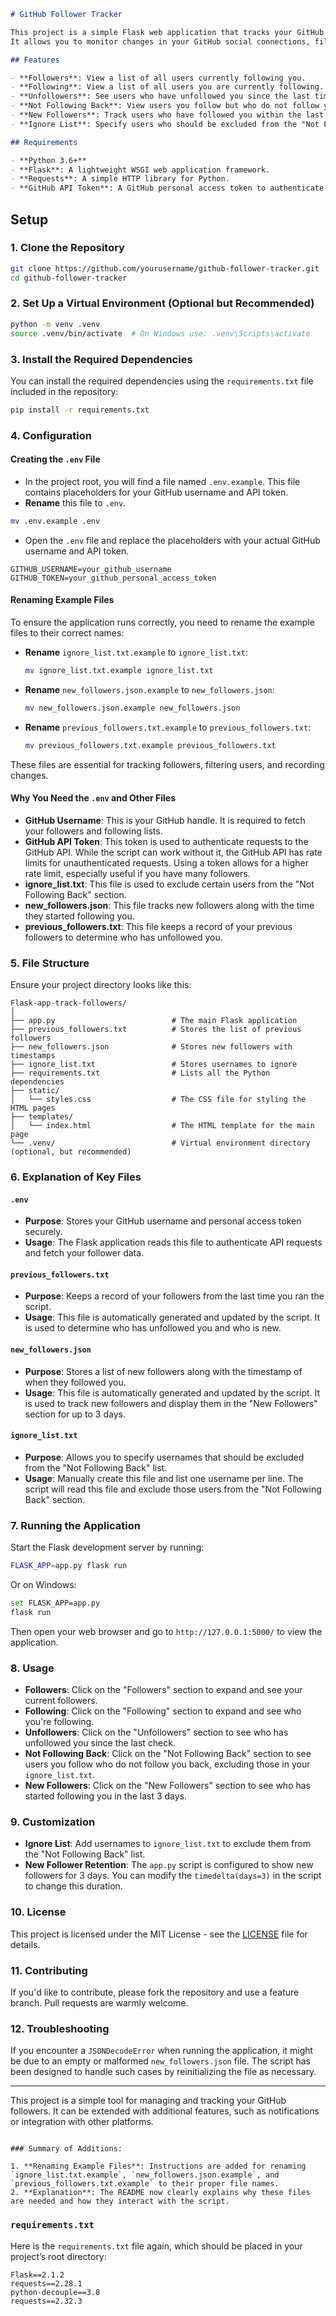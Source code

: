 ```markdown
# GitHub Follower Tracker

This project is a simple Flask web application that tracks your GitHub followers, following, unfollowers, and new followers. 
It allows you to monitor changes in your GitHub social connections, filter out certain users, and see which users are not following you back.

## Features

- **Followers**: View a list of all users currently following you.
- **Following**: View a list of all users you are currently following.
- **Unfollowers**: See users who have unfollowed you since the last time you checked.
- **Not Following Back**: View users you follow but who do not follow you back.
- **New Followers**: Track users who have followed you within the last 3 days.
- **Ignore List**: Specify users who should be excluded from the "Not Following Back" list.

## Requirements

- **Python 3.6+**
- **Flask**: A lightweight WSGI web application framework.
- **Requests**: A simple HTTP library for Python.
- **GitHub API Token**: A GitHub personal access token to authenticate API requests.
```

## Setup

### 1. Clone the Repository

```bash
git clone https://github.com/yourusername/github-follower-tracker.git
cd github-follower-tracker
```

### 2. Set Up a Virtual Environment (Optional but Recommended)

```bash
python -m venv .venv
source .venv/bin/activate  # On Windows use: .venv\Scripts\activate
```

### 3. Install the Required Dependencies

You can install the required dependencies using the `requirements.txt` file included in the repository:

```bash
pip install -r requirements.txt
```

### 4. Configuration

#### Creating the `.env` File

- In the project root, you will find a file named `.env.example`. This file contains placeholders for your GitHub username and API token.
- **Rename** this file to `.env`.

```bash
mv .env.example .env
```

- Open the `.env` file and replace the placeholders with your actual GitHub username and API token.

```env
GITHUB_USERNAME=your_github_username
GITHUB_TOKEN=your_github_personal_access_token
```

#### Renaming Example Files

To ensure the application runs correctly, you need to rename the example files to their correct names:

- **Rename** `ignore_list.txt.example` to `ignore_list.txt`:
  ```bash
  mv ignore_list.txt.example ignore_list.txt
  ```

- **Rename** `new_followers.json.example` to `new_followers.json`:
  ```bash
  mv new_followers.json.example new_followers.json
  ```

- **Rename** `previous_followers.txt.example` to `previous_followers.txt`:
  ```bash
  mv previous_followers.txt.example previous_followers.txt
  ```

These files are essential for tracking followers, filtering users, and recording changes.

#### Why You Need the `.env` and Other Files

- **GitHub Username**: This is your GitHub handle. It is required to fetch your followers and following lists.
- **GitHub API Token**: This token is used to authenticate requests to the GitHub API. While the script can work without it, the GitHub API has rate limits for unauthenticated requests. Using a token allows for a higher rate limit, especially useful if you have many followers.
- **ignore_list.txt**: This file is used to exclude certain users from the "Not Following Back" section.
- **new_followers.json**: This file tracks new followers along with the time they started following you.
- **previous_followers.txt**: This file keeps a record of your previous followers to determine who has unfollowed you.

### 5. File Structure

Ensure your project directory looks like this:

```
Flask-app-track-followers/
│
├── app.py                          # The main Flask application
├── previous_followers.txt          # Stores the list of previous followers
├── new_followers.json              # Stores new followers with timestamps
├── ignore_list.txt                 # Stores usernames to ignore
├── requirements.txt                # Lists all the Python dependencies
├── static/
│   └── styles.css                  # The CSS file for styling the HTML pages
├── templates/
│   └── index.html                  # The HTML template for the main page
└── .venv/                          # Virtual environment directory (optional, but recommended)
```

### 6. Explanation of Key Files

#### `.env`

- **Purpose**: Stores your GitHub username and personal access token securely.
- **Usage**: The Flask application reads this file to authenticate API requests and fetch your follower data.

#### `previous_followers.txt`

- **Purpose**: Keeps a record of your followers from the last time you ran the script.
- **Usage**: This file is automatically generated and updated by the script. It is used to determine who has unfollowed you and who is new.

#### `new_followers.json`

- **Purpose**: Stores a list of new followers along with the timestamp of when they followed you.
- **Usage**: This file is automatically generated and updated by the script. It is used to track new followers and display them in the "New Followers" section for up to 3 days.

#### `ignore_list.txt`

- **Purpose**: Allows you to specify usernames that should be excluded from the "Not Following Back" list.
- **Usage**: Manually create this file and list one username per line. The script will read this file and exclude those users from the "Not Following Back" section.

### 7. Running the Application

Start the Flask development server by running:

```bash
FLASK_APP=app.py flask run
```

Or on Windows:

```bash
set FLASK_APP=app.py
flask run
```

Then open your web browser and go to `http://127.0.0.1:5000/` to view the application.

### 8. Usage

- **Followers**: Click on the "Followers" section to expand and see your current followers.
- **Following**: Click on the "Following" section to expand and see who you're following.
- **Unfollowers**: Click on the "Unfollowers" section to see who has unfollowed you since the last check.
- **Not Following Back**: Click on the "Not Following Back" section to see users you follow who do not follow you back, excluding those in your `ignore_list.txt`.
- **New Followers**: Click on the "New Followers" section to see who has started following you in the last 3 days.

### 9. Customization

- **Ignore List**: Add usernames to `ignore_list.txt` to exclude them from the "Not Following Back" list.
- **New Follower Retention**: The `app.py` script is configured to show new followers for 3 days. You can modify the `timedelta(days=3)` in the script to change this duration.

### 10. License

This project is licensed under the MIT License - see the [LICENSE](LICENSE) file for details.

### 11. Contributing

If you'd like to contribute, please fork the repository and use a feature branch. Pull requests are warmly welcome.

### 12. Troubleshooting

If you encounter a `JSONDecodeError` when running the application, it might be due to an empty or malformed `new_followers.json` file. The script has been designed to handle such cases by reinitializing the file as necessary.

---

This project is a simple tool for managing and tracking your GitHub followers. It can be extended with additional features, such as notifications or integration with other platforms.
```

### Summary of Additions:

1. **Renaming Example Files**: Instructions are added for renaming `ignore_list.txt.example`, `new_followers.json.example`, and `previous_followers.txt.example` to their proper file names.
2. **Explanation**: The README now clearly explains why these files are needed and how they interact with the script.
```

### `requirements.txt`

Here is the `requirements.txt` file again, which should be placed in your project’s root directory:

```plaintext
Flask==2.1.2
requests==2.28.1
python-decouple==3.8
requests==2.32.3
```
